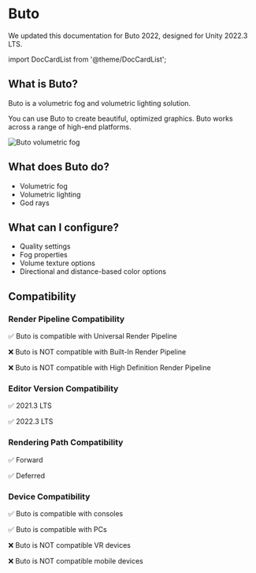 
# Buto

We updated this documentation for Buto 2022, designed for Unity 2022.3 LTS.

import DocCardList from '@theme/DocCardList';

<DocCardList />

## What is Buto?

Buto is a volumetric fog and volumetric lighting solution.

You can use Buto to create beautiful, optimized graphics. Buto works across a range of high-end platforms.

![Buto volumetric fog](/img/buto/buto-header.jpg "Buto volumetric fog")

## What does Buto do?

- Volumetric fog
- Volumetric lighting
- God rays

## What can I configure?

- Quality settings
- Fog properties
- Volume texture options
- Directional and distance-based color options

## Compatibility

### Render Pipeline Compatibility

✅ Buto is compatible with Universal Render Pipeline

❌ Buto is NOT compatible with Built-In Render Pipeline

❌ Buto is NOT compatible with High Definition Render Pipeline

### Editor Version Compatibility

✅ 2021.3 LTS

✅ 2022.3 LTS

### Rendering Path Compatibility

✅ Forward

✅ Deferred

### Device Compatibility

✅ Buto is compatible with consoles

✅ Buto is compatible with PCs

❌ Buto is NOT compatible VR devices

❌ Buto is NOT compatible mobile devices
